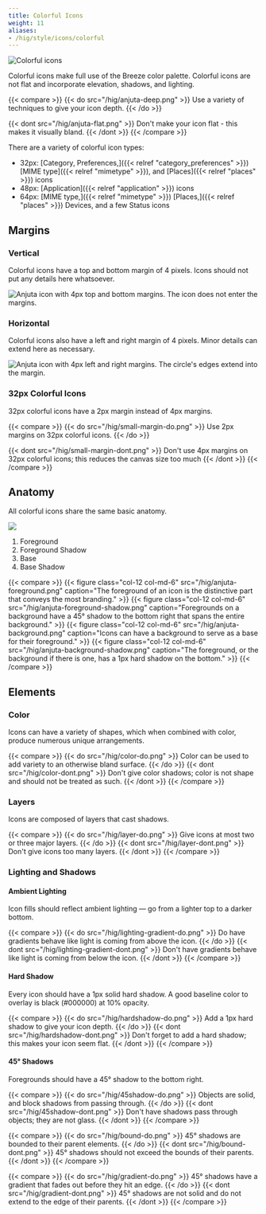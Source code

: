 ```yaml
---
title: Colorful Icons
weight: 11
aliases:
- /hig/style/icons/colorful
---
```



![Colorful icons](/hig/Sample_color_icons.png)

Colorful icons make full use of the Breeze color palette. Colorful icons are not
flat and incorporate elevation, shadows, and lighting.

{{< compare >}}
{{< do src="/hig/anjuta-deep.png" >}}
Use a variety of techniques to give your icon depth.
{{< /do >}}

{{< dont src="/hig/anjuta-flat.png" >}}
Don't make your icon flat - this makes it visually bland.
{{< /dont >}}
{{< /compare >}}

There are a variety of colorful icon types:

-   32px: [Category, Preferences,]({{< relref "category_preferences" >}})
    [MIME type]({{< relref "mimetype" >}}), and [Places]({{< relref "places" >}}) icons
-   48px: [Application]({{< relref "application" >}}) icons
-   64px: [MIME type,]({{< relref "mimetype" >}}) [Places,]({{< relref "places" >}}) Devices,
    and a few Status icons

Margins
-------

### Vertical

Colorful icons have a top and bottom margin of 4 pixels. Icons should
not put any details here whatsoever.

![Anjuta icon with 4px top and bottom margins. The icon does not enter
the margins.](/hig/anjuta-margin-horiz.png)

### Horizontal
Colorful icons also have a left and right margin of 4 pixels. Minor
details can extend here as necessary.

![Anjuta icon with 4px left and right margins. The circle's edges
extend into the margin.](/hig/anjuta-margin-vert.png)

### 32px Colorful Icons

32px colorful icons have a 2px margin instead of 4px margins.

{{< compare >}}
{{< do src="/hig/small-margin-do.png" >}}
Use 2px margins on 32px colorful icons.
{{< /do >}}

{{< dont src="/hig/small-margin-dont.png" >}}
Don't use 4px margins on 32px colorful icons; this reduces the canvas
size too much
{{< /dont >}}
{{< /compare >}}

Anatomy
-------

All colorful icons share the same basic anatomy.

![](/hig/anjuta-anatomy.png)

1.  Foreground
2.  Foreground Shadow
3.  Base
4.  Base Shadow

{{< compare >}}
{{< figure class="col-12 col-md-6" src="/hig/anjuta-foreground.png" caption="The foreground of an icon is the distinctive part that conveys the most branding." >}}
{{< figure class="col-12 col-md-6" src="/hig/anjuta-foreground-shadow.png" caption="Foregrounds on a background have a 45° shadow to the bottom right that spans the entire background." >}}
{{< figure class="col-12 col-md-6" src="/hig/anjuta-background.png" caption="Icons can have a background to serve as a base for their foreground." >}}
{{< figure class="col-12 col-md-6" src="/hig/anjuta-background-shadow.png" caption="The foreground, or the background if there is one, has a 1px hard  shadow on the bottom." >}}
{{< /compare >}}


Elements
--------

### Color

Icons can have a variety of shapes, which when combined with color,
produce numerous unique arrangements.

{{< compare >}}
{{< do src="/hig/color-do.png" >}}
Color can be used to add variety to an otherwise bland surface.
{{< /do >}}
{{< dont src="/hig/color-dont.png" >}}
Don't give color shadows; color is not shape and should not be treated as
such.
{{< /dont >}}
{{< /compare >}}

### Layers

Icons are composed of layers that cast shadows.

{{< compare >}}
{{< do src="/hig/layer-do.png" >}}
Give icons at most two or three major layers.
{{< /do >}}
{{< dont src="/hig/layer-dont.png" >}}
Don't give icons too many layers.
{{< /dont >}}
{{< /compare >}}

### Lighting and Shadows

#### Ambient Lighting

Icon fills should reflect ambient lighting — go from a lighter top to a
darker bottom.

{{< compare >}}
{{< do src="/hig/lighting-gradient-do.png" >}}
Do have gradients behave like light is coming from above the icon.
{{< /do >}}
{{< dont src="/hig/lighting-gradient-dont.png" >}}
Don't have gradients behave like light is coming from below the icon.
{{< /dont >}}
{{< /compare >}}

#### Hard Shadow

Every icon should have a 1px solid hard shadow. A good baseline color to
overlay is black (#000000) at 10% opacity.

{{< compare >}}
{{< do src="/hig/hardshadow-do.png" >}}
Add a 1px hard shadow to give your icon depth.
{{< /do >}}
{{< dont src="/hig/hardshadow-dont.png" >}}
Don't forget to add a hard shadow; this makes your icon seem flat.
{{< /dont >}}
{{< /compare >}}

#### 45° Shadows

Foregrounds should have a 45° shadow to the bottom right.

{{< compare >}}
{{< do src="/hig/45shadow-do.png" >}}
Objects are solid, and block shadows from passing through.
{{< /do >}}
{{< dont src="/hig/45shadow-dont.png" >}}
Don't have shadows pass through objects; they are not glass.
{{< /dont >}}
{{< /compare >}}

{{< compare >}}
{{< do src="/hig/bound-do.png" >}}
45° shadows are bounded to their parent elements.
{{< /do >}}
{{< dont src="/hig/bound-dont.png" >}}
45° shadows should not exceed the bounds of their parents.
{{< /dont >}}
{{< /compare >}}

{{< compare >}}
{{< do src="/hig/gradient-do.png" >}}
45° shadows have a gradient that fades out before they hit an edge.
{{< /do >}}
{{< dont src="/hig/gradient-dont.png" >}}
45° shadows are not solid and do not extend to the edge of their parents.
{{< /dont >}}
{{< /compare >}}
